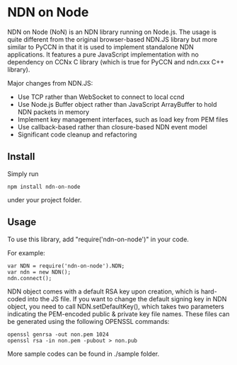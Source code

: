 NDN on Node
===========

NDN on Node (NoN) is an NDN library running on Node.js. The usage is quite different from the original browser-based NDN.JS library but more similar to PyCCN in that it is used to implement standalone NDN applications. It features a pure JavaScript implementation with no dependency on CCNx C library (which is true for PyCCN and ndn.cxx C++ library).

Major changes from NDN.JS:

* Use TCP rather than WebSocket to connect to local ccnd
* Use Node.js Buffer object rather than JavaScript ArrayBuffer to hold NDN packets in memory
* Implement key management interfaces, such as load key from PEM files
* Use callback-based rather than closure-based NDN event model
* Significant code cleanup and refactoring

Install
-------

Simply run 

    npm install ndn-on-node

under your project folder.

Usage
-----

To use this library, add "require('ndn-on-node')" in your code.

For example:

    var NDN = require('ndn-on-node').NDN;
    var ndn = new NDN();
    ndn.connect();

NDN object comes with a default RSA key upon creation, which is hard-coded into the JS file. If you want to change the default signing key in NDN object, you need to call NDN.setDefaultKey(), which takes two parameters indicating the PEM-encoded public & private key file names. These files can be generated using the following OPENSSL commands:

    openssl genrsa -out non.pem 1024
    openssl rsa -in non.pem -pubout > non.pub

More sample codes can be found in ./sample folder.
